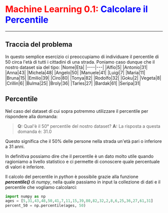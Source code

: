 # <span style="color:red;">Machine Learning 0.1:</span> <span style="color:blue;">Calcolare il Percentile</span>
___
## Traccia del problema
In questo semplice esercizio ci preoccupiamo di individuare il percentile di 50 circa l'età di tutti i cittadini di una strada.
Poniamo caso dunque che il nostro dataset sia del tipo:
|Nome|Età|
|----|---|
|Alfio|5|
|Antonio|31|
|Anna|43|
|Michela|48|
|Angelo|50|
|Manuele|41|
|Luigi|7|
|Maria|11|
|Bruna|15|
|Emilio|39|
|Ciro|80|
|Tonya|82|
|Rodolfo|32|
|Goku|2|
|Vegeta|8|
|Crillin|6|
|Bulma|25|
|Broly|36|
|Tarles|27|
|Bardak|61|
|Seripa|31|

## Percentile
Nel caso del dataset di cui sopra potremmo utilizzare il percentile per rispondere alla domanda:
> **Q:** Qual'è il 50° percentile del nostro dataset?
**A:** La risposta a questa domanda è: 31.0

Questo significa che il $50\%$ delle persone nella strada un'età pari o inferiore a $31$ anni.

In definitiva possiamo dire che il percentile è un dato molto utile quando ragioniamo a livello statistico e ci permette di conoscere quale percentuale di valori è inferiore.

Il calcolo del percentile in *python* è possibile grazie alla funzione ***percentile()*** di *numpy*, nella quale passiamo in input la collezione di dati e il percentile che vogliamo calcolarci:

```python
import numpy as np
ages = [5,31,43,48,50,41,7,11,15,39,80,82,32,2,8,6,25,36,27,61,31]
percent_50 = np.percentile(ages, 50)
```